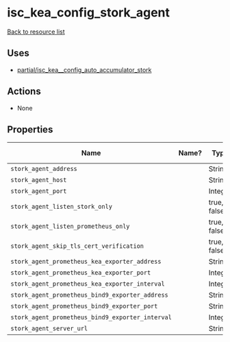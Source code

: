 # isc_kea_config_stork_agent

[Back to resource list](../README.md#resources)

## Uses

- [partial/isc_kea__config_auto_accumulator_stork](partial/isc_kea__config_auto_accumulator_stork.md)

## Actions

- None

## Properties

| Name                                             | Name? | Type        | Default | Description | Allowed Values |
| ------------------------------------------------ | ----- | ----------- | ------- | ----------- | -------------- |
| `stork_agent_address`                            |       | String      |         |             |                |
| `stork_agent_host`                               |       | String      |         |             |                |
| `stork_agent_port`                               |       | Integer     |         |             |                |
| `stork_agent_listen_stork_only`                  |       | true, false |         |             |                |
| `stork_agent_listen_prometheus_only`             |       | true, false |         |             |                |
| `stork_agent_skip_tls_cert_verification`         |       | true, false |         |             |                |
| `stork_agent_prometheus_kea_exporter_address`    |       | String      |         |             |                |
| `stork_agent_prometheus_kea_exporter_port`       |       | Integer     |         |             |                |
| `stork_agent_prometheus_kea_exporter_interval`   |       | Integer     |         |             |                |
| `stork_agent_prometheus_bind9_exporter_address`  |       | String      |         |             |                |
| `stork_agent_prometheus_bind9_exporter_port`     |       | String      |         |             |                |
| `stork_agent_prometheus_bind9_exporter_interval` |       | Integer     |         |             |                |
| `stork_agent_server_url`                         |       | String      |         |             |                |
